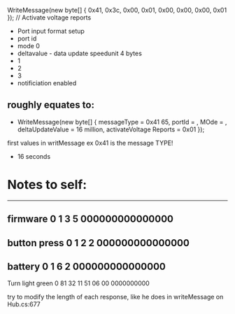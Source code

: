 WriteMessage(new byte[] { 0x41, 0x3c, 0x00, 0x01, 0x00, 0x00, 0x00, 0x01 }); // Activate voltage reports
- Port input format setup
- port id
- mode 0
- deltavalue - data update speedunit 4 bytes
- 1
- 2
- 3
- notificiation enabled

## roughly equates to:
- WriteMessage(new byte[] { messageType = 0x41 65, portId = , MOde = , deltaUpdateValue = 16 million, activateVoltage Reports = 0x01 });

first values in writMessage ex 0x41 is the message TYPE!
- 16 seconds


# Notes to self:
-----
firmware
0 1 3 5 000000000000000
-----
button press
0 1 2 2 000000000000000
-----
battery
0 1 6 2 000000000000000
-----
Turn light green
0 81 32 11 51 06 00 0000000000

try to modify the length of each response, like he does in writeMessage on Hub.cs:677